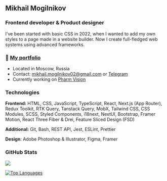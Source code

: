 ## Mikhail Mogilnikov

### Frontend developer & Product designer

I've been started with basic CSS in 2022, when I wanted to add my own styles to a page made in a website builder. Now I create full-fledged web systems using advanced frameworks.

### 🚀 [My portfolio](https://mikhailmogilnikov.vercel.app)

* Located in Moscow, Russia
* Contact: [mikhail.mogilnikov02@gmail.com](mailto:mikhail.mogilnikov02@gmail.com) or [Telegram](https://t.me/mikhailmogilnikov)
* Currently working on [Pharm Vision](https://github.com/mikhailmogilnikov/pharm-vision)

### Technologies

**Frontend:** HTML, CSS, JavaScript, TypeScript, React, Next.js (App Router), Redux Toolkit, RTK Query, Tanstack Query, MobX, Tailwind CSS, CSS Modules, SCSS, Styled Components, i18next, NextUI, Bootstrap, Framer Motion, React Three Fiber & Drei, Feature Sliced Design (FSD)

**Additional:** Git, Bash, REST API, Jest, ESLint, Prettier

**Design**: Adobe Photoshop & Illustrator, Figma, Framer

### GitHub Stats

<a href="http://www.github.com/mikhailmogilnikov">
  <img src="https://github-readme-streak-stats.herokuapp.com/?user=mikhailmogilnikov&stroke=ffffff&background=1c1917&ring=0891b2&fire=0891b2&currStreakNum=ffffff&currStreakLabel=0891b2&sideNums=ffffff&sideLabels=ffffff&dates=ffffff&hide_border=true" />
</a>

<a href="https://github.com/mikhailmogilnikov" align="left"><img src="https://github-readme-stats.vercel.app/api/top-langs/?username=mikhailmogilnikov&langs_count=10&title_color=0891b2&text_color=ffffff&icon_color=0891b2&bg_color=1c1917&hide_border=true&locale=en&custom_title=Top%20%Languages" alt="Top Languages" />
</a>
